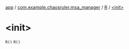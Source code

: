 [app](../../index.md) / [com.example.chaosruler.msa_manager](../index.md) / [R](index.md) / [&lt;init&gt;](.)

# &lt;init&gt;

`R()`
`R()`